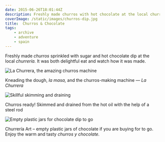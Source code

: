 ```yaml
---
date: 2015-06-26T18:01:44Z
description: Freshly made churros with hot chocolate at the local churrería
coverImage: /static/images/churros-dip.jpg
title:  Churros & Chocolate
tags: 
    - archive 
    - adventure 
    - spain
---
```


Freshly made _churros_ sprinkled with sugar and hot chocolate dip at the local _churrería._ It was both delightful eat and watch how it was made. 

<img src="/static/images/churros-cooking-03.jpg" title="La Churrera, the amazing churros machine">

Kneading the dough, *la masa,* and the churros-making machine &mdash; *La Churrera*

<img src="/static/images/churros-cooking-01.jpg" title="Skillful skimming and draining">

Churros ready! Skimmed and drained from the hot oil with the help of a steel rod

<img src="/static/images/churros-chocolate-jars.jpg" title="Empty plastic jars for chocolate dip to go">

Churrería Art – empty plastic jars of chocolate if you are buying for to go. 
Enjoy the warm and tasty *churros y chocolate.*
